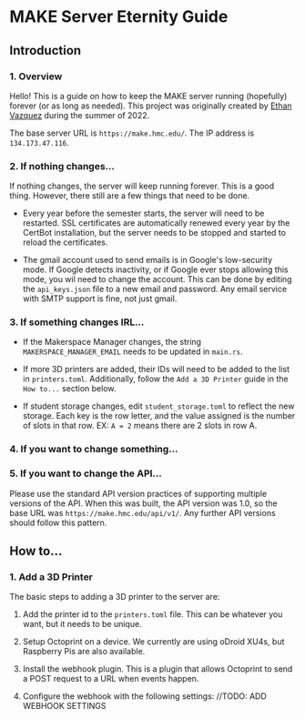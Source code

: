 # MAKE Server Eternity Guide

## Introduction
### 1. Overview
Hello! This is a guide on how to keep the MAKE server running (hopefully) forever (or as long as needed).
This project was originally created by [Ethan Vazquez](https://github.com/IonImpulse) during the summer of 2022.

The base server URL is `https://make.hmc.edu/`. The IP address is `134.173.47.116`.

### 2. If nothing changes...
If nothing changes, the server will keep running forever. This is a good thing.
However, there still are a few things that need to be done.

- Every year before the semester starts, the server will need to be restarted.
SSL certificates are automatically renewed every year by the CertBot installation, 
but the server needs to be stopped and started to reload the certificates.

- The gmail account used to send emails is in Google's low-security mode. 
If Google detects inactivity, or if Google ever stops allowing this mode, you wil need to change the account.
This can be done by editing the `api_keys.json` file to a new email and password. 
Any email service with SMTP support is fine, not just gmail.

### 3. If something changes IRL...
- If the Makerspace Manager changes, the string `MAKERSPACE_MANAGER_EMAIL` needs to be updated in `main.rs`.

- If more 3D printers are added, their IDs will need to be added to the list in `printers.toml`.
Additionally, follow the `Add a 3D Printer` guide in the `How to...` section below.

- If student storage changes, edit `student_storage.toml` to reflect the new storage.
Each key is the row letter, and the value assigned is the number of slots in that row.
EX: `A = 2` means there are 2 slots in row A.

### 4. If you want to change something...

### 5. If you want to change the API...
Please use the standard API version practices of supporting multiple versions of the API.
When this was built, the API version was 1.0, so the base URL was `https://make.hmc.edu/api/v1/`.
Any further API versions should follow this pattern.

## How to...
### 1. Add a 3D Printer
The basic steps to adding a 3D printer to the server are:

1) Add the printer id to the `printers.toml` file. This can be whatever you want, but it needs to be unique.

2) Setup Octoprint on a device. We currently are using oDroid XU4s, but Raspberry Pis are also available.
 
3) Install the webhook plugin. This is a plugin that allows Octoprint to send a POST request to a URL when events happen.

4) Configure the webhook with the following settings: //TODO: ADD WEBHOOK SETTINGS
